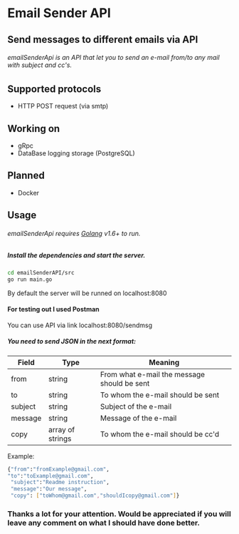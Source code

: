 # Email Sender API
## Send messages to different emails via API


###### emailSenderApi is an API that let you to send an e-mail from/to any mail with subject and cc's. 

## Supported protocols

- HTTP POST request (via smtp) 

## Working on

- gRpc
- DataBase logging storage (PostgreSQL)

## Planned

- Docker

## Usage

###### emailSenderApi requires [Golang](https://golang.org/) v1.6+ to run.

##### Install the dependencies and start the server.

```sh
cd emailSenderAPI/src
go run main.go
```

By default the server will be runned on localhost:8080

#### For testing out I used Postman

You can use API via link localhost:8080/sendmsg

##### You need to send JSON in the next format:

| Field | Type | Meaning |
| ------ | ------ | ------ |
| from | string | From what e-mail the message should be sent |
| to | string | To whom the e-mail should be sent |
| subject | string| Subject of the e-mail |
| message |  string| Message of the e-mail |
| copy | array of strings | To whom the e-mail should be cc'd |

Example:
```sh
{"from":"fromExample@gmail.com",
"to":"toExample@gmail.com",
 "subject":"Readme instruction", 
 "message":"Our message",
 "copy": ["toWhom@gmail.com","shouldIcopy@gmail.com"]}
```

### Thanks a lot for your attention. Would be appreciated if you will leave any comment on what I should have done better.



